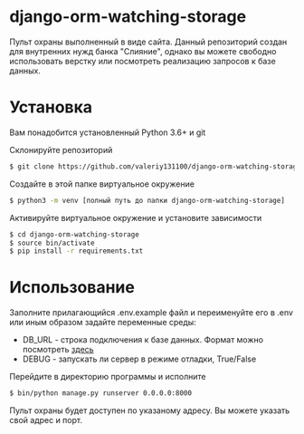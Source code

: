# django-orm-watching-storage
Пульт охраны выполненный в виде сайта. Данный репозиторий создан для внутренних нужд банка "Слияние", однако вы можете свободно использовать верстку или посмотреть реализацию запросов к базе данных.

# Установка
Вам понадобится установленный Python 3.6+ и git

Склонируйте репозиторий
```bash
$ git clone https://github.com/valeriy131100/django-orm-watching-storage
```

Создайте в этой папке виртуальное окружение
```bash
$ python3 -m venv [полный путь до папки django-orm-watching-storage]
```

Активируйте виртуальное окружение и установите зависимости
```bash
$ cd django-orm-watching-storage
$ source bin/activate
$ pip install -r requirements.txt
```
# Использование
Заполните прилагающийся .env.example файл и переименуйте его в .env или иным образом задайте переменные среды:
* DB_URL - строка подключения к базе данных. Формат можно посмотреть [здесь](https://github.com/jacobian/dj-database-url#url-schema)
* DEBUG - запускать ли сервер в режиме отладки, True/False

Перейдите в директорию программы и исполните
```bash
$ bin/python manage.py runserver 0.0.0.0:8000
```
Пульт охраны будет доступен по указаному адресу. Вы можете указать свой адрес и порт.